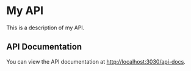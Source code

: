 # My API

This is a description of my API.

## API Documentation

You can view the API documentation at [http://localhost:3030/api-docs](http://localhost:3030/api-docs).
